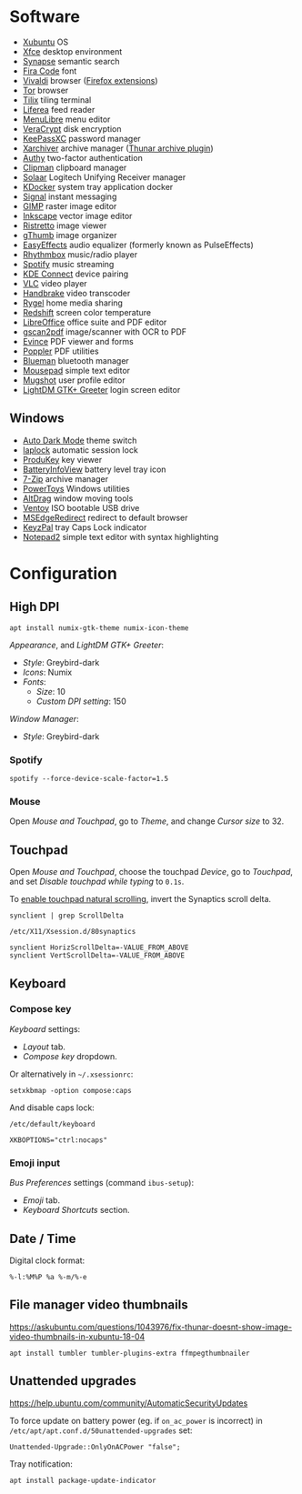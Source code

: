 # Software

- [Xubuntu](https://xubuntu.org/download/) OS
- [Xfce](https://xfce.org) desktop environment
- [Synapse](https://launchpad.net/synapse-project) semantic search
- [Fira Code](https://github.com/tonsky/FiraCode) font
- [Vivaldi](https://vivaldi.com) browser ([Firefox extensions](https://addons.mozilla.org/firefox/collections/13173821/essentials/))
- [Tor](https://www.torproject.org) browser
- [Tilix](https://gnunn1.github.io/tilix-web/) tiling terminal
- [Liferea](https://lzone.de/liferea/) feed reader
- [MenuLibre](https://bluesabre.org/projects/menulibre/) menu editor
- [VeraCrypt](https://www.veracrypt.fr) disk encryption
- [KeePassXC](https://keepassxc.org) password manager
- [Xarchiver](https://github.com/ib/xarchiver) archive manager ([Thunar archive plugin](http://users.xfce.org/~benny/projects/thunar-archive-plugin/index.html))
- [Authy](https://authy.com) two-factor authentication
- [Clipman](https://docs.xfce.org/panel-plugins/clipman/start) clipboard manager
- [Solaar](https://pwr-solaar.github.io/Solaar/) Logitech Unifying Receiver manager
- [KDocker](https://github.com/user-none/KDocker) system tray application docker
- [Signal](https://www.signal.org) instant messaging
- [GIMP](https://www.gimp.org) raster image editor
- [Inkscape](https://inkscape.org) vector image editor
- [Ristretto](https://gitlab.xfce.org/apps/ristretto) image viewer
- [gThumb](https://gitlab.gnome.org/GNOME/gthumb/) image organizer
- [EasyEffects](https://github.com/wwmm/easyeffects) audio equalizer (formerly known as PulseEffects)
- [Rhythmbox](https://wiki.gnome.org/Apps/Rhythmbox/) music/radio player
- [Spotify](https://www.spotify.com) music streaming
- [KDE Connect](https://kdeconnect.kde.org) device pairing
- [VLC](https://www.videolan.org/vlc/) video player
- [Handbrake](https://handbrake.fr) video transcoder
- [Rygel](https://wiki.gnome.org/Projects/Rygel) home media sharing
- [Redshift](https://github.com/jonls/redshift) screen color temperature
- [LibreOffice](https://www.libreoffice.org) office suite and PDF editor
- [gscan2pdf](http://gscan2pdf.sourceforge.net) image/scanner with OCR to PDF
- [Evince](https://wiki.gnome.org/Apps/Evince) PDF viewer and forms
- [Poppler](https://poppler.freedesktop.org) PDF utilities
- [Blueman](https://github.com/blueman-project/blueman) bluetooth manager
- [Mousepad](https://github.com/codebrainz/mousepad) simple text editor
- [Mugshot](https://github.com/bluesabre/mugshot) user profile editor
- [LightDM GTK+ Greeter](https://github.com/mjun/lightdm-gtk-greeter-settings) login screen editor

## Windows

- [Auto Dark Mode](https://github.com/AutoDarkMode/Windows-Auto-Night-Mode) theme switch
- [laplock](https://github.com/dechamps/laplock) automatic session lock
- [ProduKey](https://www.nirsoft.net/utils/product_cd_key_viewer.html) key viewer
- [BatteryInfoView](https://www.nirsoft.net/utils/battery_information_view.html) battery level tray icon
- [7-Zip](https://www.7-zip.org) archive manager
- [PowerToys](https://github.com/microsoft/PowerToys) Windows utilities
- [AltDrag](https://stefansundin.github.io/altdrag/) window moving tools
- [Ventoy](https://www.ventoy.net/) ISO bootable USB drive
- [MSEdgeRedirect](https://github.com/rcmaehl/MSEdgeRedirect) redirect to default browser
- [KeyzPal](https://github.com/limbo666/KeyzPal) tray Caps Lock indicator
- [Notepad2](https://www.flos-freeware.ch/notepad2.html) simple text editor with syntax highlighting

# Configuration

## High DPI

    apt install numix-gtk-theme numix-icon-theme

*Appearance*, and *LightDM GTK+ Greeter*:

- *Style*: Greybird-dark
- *Icons*: Numix
- *Fonts*:
  - *Size*: 10
  - *Custom DPI setting*: 150

*Window Manager*:

- *Style*: Greybird-dark

### Spotify

    spotify --force-device-scale-factor=1.5

### Mouse

Open *Mouse and Touchpad*, go to *Theme*, and change *Cursor size* to 32.

## Touchpad

Open *Mouse and Touchpad*, choose the touchpad *Device*, go to *Touchpad*, and set *Disable touchpad while typing* to `0.1s`.

To [enable touchpad natural scrolling](https://askubuntu.com/a/690513/163034), invert the Synaptics scroll delta.

    synclient | grep ScrollDelta

`/etc/X11/Xsession.d/80synaptics`

    synclient HorizScrollDelta=-VALUE_FROM_ABOVE
    synclient VertScrollDelta=-VALUE_FROM_ABOVE

## Keyboard

### Compose key

*Keyboard* settings:

- *Layout* tab.
- *Compose key* dropdown.

Or alternatively in `~/.xsessionrc`:

    setxkbmap -option compose:caps

And disable caps lock:

`/etc/default/keyboard`

    XKBOPTIONS="ctrl:nocaps"

### Emoji input

*Bus Preferences* settings (command `ibus-setup`):

- *Emoji* tab.
- *Keyboard Shortcuts* section.

## Date / Time

Digital clock format:

    %-l:%M%P %a %-m/%-e

## File manager video thumbnails

https://askubuntu.com/questions/1043976/fix-thunar-doesnt-show-image-video-thumbnails-in-xubuntu-18-04

    apt install tumbler tumbler-plugins-extra ffmpegthumbnailer

## Unattended upgrades

https://help.ubuntu.com/community/AutomaticSecurityUpdates

To force update on battery power (eg. if `on_ac_power` is incorrect)
in `/etc/apt/apt.conf.d/50unattended-upgrades` set:

    Unattended-Upgrade::OnlyOnACPower "false";

Tray notification:

    apt install package-update-indicator
